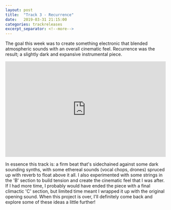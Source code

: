 ```yaml
---
layout: post
title:  "Track 3 - Recurrence"
date:   2019-03-31 21:15:00
categories: trackreleases
excerpt_separator: <!--more-->
---
```


The goal this week was to create something electronic that blended atmospheric sounds with an overall cinematic feel. Recurrence was the result; a slightly dark and expansive instrumental piece.

<iframe width="100%" height="300" scrolling="no" frameborder="no" allow="autoplay" src="https://w.soundcloud.com/player/?url=https%3A//api.soundcloud.com/tracks/598895388&color=%23b6c9d1&auto_play=false&hide_related=false&show_comments=true&show_user=true&show_reposts=false&show_teaser=true&visual=true"></iframe>

<!--more-->


In essence this track is: a firm beat that's sidechained against some dark sounding synths, with some ethereal sounds (vocal chops, drones) spruced up with reverb to float above it all. I also experimented with some strings in the 'B' section to build tension and create the cinematic feel that I was after. If I had more time, I probably would have ended the piece with a final climactic 'C' section, but limited time meant I wrapped it up with the original opening sound. When this project is over, I'll definitely come back and explore some of these ideas a little further!